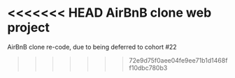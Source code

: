 <<<<<<< HEAD
AirBnB clone web project
=======
AirBnB clone re-code, due to being deferred to cohort #22
>>>>>>> 72e9d75f0aee04fe9ee71b1d1468ff10dbc780b3
